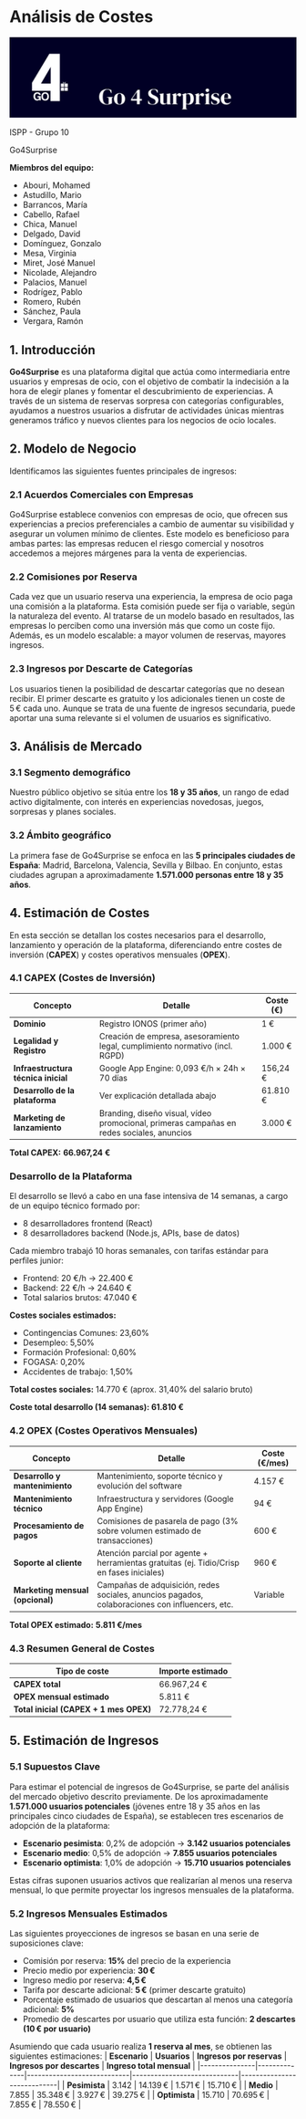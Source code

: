 # Análisis de Costes


![imagen.png](imagenes/imagen.png)

<aside>
ISPP - Grupo 10

Go4Surprise

</aside>


**Miembros del equipo:**

- Abouri, Mohamed
- Astudillo, Mario
- Barrancos, María
- Cabello, Rafael
- Chica, Manuel
- Delgado, David
- Domínguez, Gonzalo
- Mesa, Virginia
- Miret, José Manuel
- Nicolade, Alejandro
- Palacios, Manuel
- Rodrígez, Pablo
- Romero, Rubén
- Sánchez, Paula
- Vergara, Ramón


## **1. Introducción**

**Go4Surprise** es una plataforma digital que actúa como intermediaria entre usuarios y empresas de ocio, con el objetivo de combatir la indecisión a la hora de elegir planes y fomentar el descubrimiento de experiencias. A través de un sistema de reservas sorpresa con categorías configurables, ayudamos a nuestros usuarios a disfrutar de actividades únicas mientras generamos tráfico y nuevos clientes para los negocios de ocio locales.
## **2. Modelo de Negocio**

Identificamos las siguientes fuentes principales de ingresos:

### **2.1 Acuerdos Comerciales con Empresas**

Go4Surprise establece convenios con empresas de ocio, que ofrecen sus experiencias a precios preferenciales a cambio de aumentar su visibilidad y asegurar un volumen mínimo de clientes. Este modelo es beneficioso para ambas partes: las empresas reducen el riesgo comercial y nosotros accedemos a mejores márgenes para la venta de experiencias.

### **2.2 Comisiones por Reserva**

Cada vez que un usuario reserva una experiencia, la empresa de ocio paga una comisión a la plataforma. Esta comisión puede ser fija o variable, según la naturaleza del evento. Al tratarse de un modelo basado en resultados, las empresas lo perciben como una inversión más que como un coste fijo. Además, es un modelo escalable: a mayor volumen de reservas, mayores ingresos.

### **2.3 Ingresos por Descarte de Categorías**

Los usuarios tienen la posibilidad de descartar categorías que no desean recibir. El primer descarte es gratuito y los adicionales tienen un coste de 5 € cada uno. Aunque se trata de una fuente de ingresos secundaria, puede aportar una suma relevante si el volumen de usuarios es significativo.

## **3. Análisis de Mercado**

### **3.1 Segmento demográfico**

Nuestro público objetivo se sitúa entre los **18 y 35 años**, un rango de edad activo digitalmente, con interés en experiencias novedosas, juegos, sorpresas y planes sociales.

### **3.2 Ámbito geográfico**

La primera fase de Go4Surprise se enfoca en las **5 principales ciudades de España**: Madrid, Barcelona, Valencia, Sevilla y Bilbao. En conjunto, estas ciudades agrupan a aproximadamente **1.571.000 personas entre 18 y 35 años**.

## **4. Estimación de Costes**

En esta sección se detallan los costes necesarios para el desarrollo, lanzamiento y operación de la plataforma, diferenciando entre costes de inversión (**CAPEX**) y costes operativos mensuales (**OPEX**).

### **4.1 CAPEX (Costes de Inversión)**
| **Concepto**                 | **Detalle**                                                                                     | **Coste (€)**  |
|-----------------------------|--------------------------------------------------------------------------------------------------|----------------|
| **Dominio**                 | Registro IONOS (primer año)                                                                      | 1 €            |
| **Legalidad y Registro**    | Creación de empresa, asesoramiento legal, cumplimiento normativo (incl. RGPD)                    | 1.000 €        |
| **Infraestructura técnica inicial** | Google App Engine: 0,093 €/h × 24h × 70 días                                                 | 156,24 €       |
| **Desarrollo de la plataforma**     | Ver explicación detallada abajo                                                              | 61.810 €       |
| **Marketing de lanzamiento**       | Branding, diseño visual, vídeo promocional, primeras campañas en redes sociales, anuncios     | 3.000 €        |
**Total CAPEX:** **66.967,24 €**

### **Desarrollo de la Plataforma**

El desarrollo se llevó a cabo en una fase intensiva de 14 semanas, a cargo de un equipo técnico formado por:

- 8 desarrolladores frontend (React)
- 8 desarrolladores backend (Node.js, APIs, base de datos)

Cada miembro trabajó 10 horas semanales, con tarifas estándar para perfiles junior:

- Frontend: 20 €/h → 22.400 €
- Backend: 22 €/h → 24.640 €
- Total salarios brutos: 47.040 €

**Costes sociales estimados:**

- Contingencias Comunes: 23,60%
- Desempleo: 5,50%
- Formación Profesional: 0,60%
- FOGASA: 0,20%
- Accidentes de trabajo: 1,50%

**Total costes sociales:** 14.770 € (aprox. 31,40% del salario bruto)

**Coste total desarrollo (14 semanas): 61.810 €**

### **4.2 OPEX (Costes Operativos Mensuales)**
| **Concepto**                    | **Detalle**                                                                                             | **Coste (€/mes)** |
|--------------------------------|----------------------------------------------------------------------------------------------------------|-------------------|
| **Desarrollo y mantenimiento** | Mantenimiento, soporte técnico y evolución del software                                                  | 4.157 €           |
| **Mantenimiento técnico**      | Infraestructura y servidores (Google App Engine)                                                         | 94 €              |
| **Procesamiento de pagos**     | Comisiones de pasarela de pago (3% sobre volumen estimado de transacciones)                             | 600 €             |
| **Soporte al cliente**         | Atención parcial por agente + herramientas gratuitas (ej. Tidio/Crisp en fases iniciales)                | 960 €             |
| **Marketing mensual (opcional)** | Campañas de adquisición, redes sociales, anuncios pagados, colaboraciones con influencers, etc.         | Variable          |

**Total OPEX estimado:** **5.811 €/mes**

### **4.3 Resumen General de Costes**
| **Tipo de coste**                   | **Importe estimado** |
|-------------------------------------|-----------------------|
| **CAPEX total**                     | 66.967,24 €           |
| **OPEX mensual estimado**           | 5.811 €               |
| **Total inicial (CAPEX + 1 mes OPEX)** | 72.778,24 €           |

## **5. Estimación de Ingresos**

### **5.1 Supuestos Clave**

Para estimar el potencial de ingresos de Go4Surprise, se parte del análisis del mercado objetivo descrito previamente. De los aproximadamente **1.571.000 usuarios potenciales** (jóvenes entre 18 y 35 años en las principales cinco ciudades de España), se establecen tres escenarios de adopción de la plataforma:

- **Escenario pesimista**: 0,2% de adopción → **3.142 usuarios potenciales**
- **Escenario medio**: 0,5% de adopción → **7.855 usuarios potenciales**
- **Escenario optimista**: 1,0% de adopción → **15.710 usuarios potenciales**

Estas cifras suponen usuarios activos que realizarían al menos una reserva mensual, lo que permite proyectar los ingresos mensuales de la plataforma.

### **5.2 Ingresos Mensuales Estimados**

Las siguientes proyecciones de ingresos se basan en una serie de suposiciones clave:

- Comisión por reserva: **15%** del precio de la experiencia
- Precio medio por experiencia: **30 €**
- Ingreso medio por reserva: **4,5 €**
- Tarifa por descarte adicional: **5 €** (primer descarte gratuito)
- Porcentaje estimado de usuarios que descartan al menos una categoría adicional: **5%**
- Promedio de descartes por usuario que utiliza esta función: **2 descartes (10 € por usuario)**

Asumiendo que cada usuario realiza **1 reserva al mes**, se obtienen las siguientes estimaciones:
| **Escenario** | **Usuarios** | **Ingresos por reservas** | **Ingresos por descartes** | **Ingreso total mensual** |
|---------------|--------------|----------------------------|-----------------------------|----------------------------|
| **Pesimista** | 3.142        | 14.139 €                   | 1.571 €                     | 15.710 €                   |
| **Medio**     | 7.855        | 35.348 €                   | 3.927 €                     | 39.275 €                   |
| **Optimista** | 15.710       | 70.695 €                   | 7.855 €                     | 78.550 €                   |
